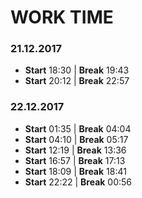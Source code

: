 # WORK TIME
### 21.12.2017
* **Start** 18:30 | **Break** 19:43
* **Start** 20:12 | **Break** 22:57
### 22.12.2017
* **Start** 01:35 | **Break** 04:04
* **Start** 04:10 | **Break** 05:17
* **Start** 12:19 | **Break** 13:36
* **Start** 16:57 | **Break** 17:13
* **Start** 18:09 | **Break** 18:41
* **Start** 22:22 | **Break** 00:56
